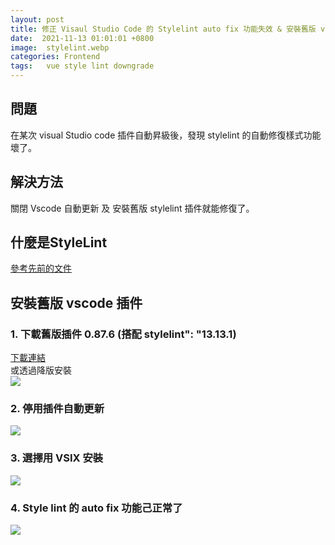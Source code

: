 ```yaml
---
layout: post
title: 修正 Visaul Studio Code 的 Stylelint auto fix 功能失效 & 安裝舊版 vscode 插件
date:  2021-11-13 01:01:01 +0800
image:  stylelint.webp
categories: Frontend
tags:   vue style lint downgrade
---
```


## 問題
在某次 visual Studio code 插件自動昇級後，發現 stylelint 的自動修復樣式功能壞了。

## 解決方法
關閉 Vscode 自動更新 及 安裝舊版 stylelint 插件就能修復了。

## 什麼是StyleLint  
[參考先前的文件](https://blog.markkulab.net/2021/09/14/stylelint/)  

## 安裝舊版 vscode 插件

### 1. 下載舊版插件 0.87.6 (搭配 stylelint": "13.13.1)
[下載連結](https://www.vsixhub.com/go.php?post_id=73333&s=private&link=https%3A%2F%2Ff2.vsixhub.com%2Ffile.php%3Fpost_id%3D73333%26app_id%3Dec35b5a3-9802-4c68-b5ff-e85f19ec0977%26version%3D0.87.6%26ext_name%3Dvscode-stylelint)  
或透過降版安裝  
![](https://i.imgur.com/T7Ykh3m.png)

### 2. 停用插件自動更新
![](https://i.imgur.com/UWAPoML.png)

### 3. 選擇用 VSIX 安裝
![](https://i.imgur.com/Fv449pN.png)

### 4. Style lint 的 auto fix 功能己正常了
![](https://i.imgur.com/iNgZqot.png)